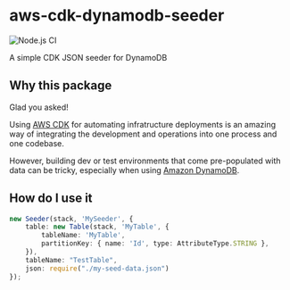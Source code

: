 # aws-cdk-dynamodb-seeder

![Node.js CI](https://github.com/elegantdevelopment/aws-cdk-dynamodb-seeder/workflows/Node.js%20CI/badge.svg)

A simple CDK JSON seeder for DynamoDB

## Why this package

Glad you asked!

Using [AWS CDK] for automating infratructure deployments is an amazing way of integrating the development and operations into one process and one codebase.

However, building dev or test environments that come pre-populated with data can be tricky, especially when using [Amazon DynamoDB].

## How do I use it

```ts
new Seeder(stack, 'MySeeder', {
    table: new Table(stack, 'MyTable', {
        tableName: 'MyTable',
        partitionKey: { name: 'Id', type: AttributeType.STRING },
    }),
    tableName: "TestTable",
    json: require("./my-seed-data.json")
});
```

   [AWS CDK]: https://aws.amazon.com/cdk
   [Amazon DynamoDB]: https://aws.amazon.com/dynamodb
